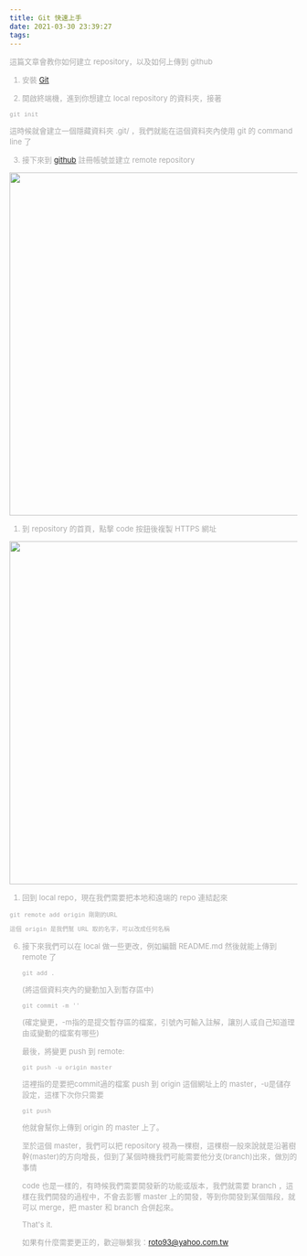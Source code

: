 ```yaml
---
title: Git 快速上手
date: 2021-03-30 23:39:27
tags:
---
```

 <font size="2" color="#aaa">

 這篇文章會教你如何建立 repository，以及如何上傳到 github	

 1. 安裝 [Git](https://git-scm.com/downloads 'Git官網')

 2. 開啟終端機，進到你想建立 local repository 的資料夾，接著
 ```
 git init
 ```
 這時候就會建立一個隱藏資料夾 .git/ ，我們就能在這個資料夾內使用 git 的 command line 了

 3. 接下來到 [github](https://github.com 'Github官網') 註冊帳號並建立 remote repository
<img src="github_create_repository.png" width="600px" />


 1. 到 repository 的首頁，點擊 code 按鈕後複製 HTTPS 網址

<img src="github_get_URL.png" width="600px" />

 1. 回到 local repo，現在我們需要把本地和遠端的 repo 連結起來

 ```
 git remote add origin 剛剛的URL
 ```

	這個 origin 是我們幫 URL 取的名字，可以改成任何名稱

 6. 接下來我們可以在 local 做一些更改，例如編輯 README.md 
 	然後就能上傳到 remote 了

 	```
 	git add .
 	``` 

 	(將這個資料夾內的變動加入到暫存區中)

 	```
 	git commit -m ''
 	```

 	(確定變更，-m指的是提交暫存區的檔案，引號內可輸入註解，讓別人或自己知道理由或變動的檔案有哪些)

 	最後，將變更 push 到 remote:

 	```
 	git push -u origin master
 	```

 	這裡指的是要把commit過的檔案 push 到 origin 這個網址上的 master，-u是儲存設定，這樣下次你只需要

 	```
	git push
 	```

 	他就會幫你上傳到 origin 的 master 上了。

 	至於這個 master，我們可以把 repository 視為一棵樹，這棵樹一般來說就是沿著樹幹(master)的方向增長，但到了某個時機我們可能需要他分支(branch)出來，做別的事情

 	code 也是一樣的，有時候我們需要開發新的功能或版本，我們就需要 branch ，這樣在我們開發的過程中，不會去影響 master 上的開發，等到你開發到某個階段，就可以 merge，把 master 和 branch 合併起來。

 	That's it.

 	如果有什麼需要更正的，歡迎聯繫我：roto93@yahoo.com.tw